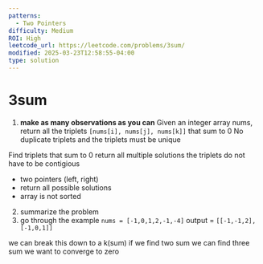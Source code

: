 ```yaml
---
patterns:
  - Two Pointers
difficulty: Medium
ROI: High
leetcode_url: https://leetcode.com/problems/3sum/
modified: 2025-03-23T12:58:55-04:00
type: solution
---
```


# 3sum

1. **make as many observations as you can**
Given an integer array nums, return all the triplets `[nums[i], nums[j], nums[k]]` that sum to 0
No duplicate triplets and the triplets must be unique

Find triplets that sum to 0
return all multiple solutions
the triplets do not have to be contigious
- two pointers (left, right)
- return all possible solutions
- array is not sorted


2. summarize the problem
3. go through the example 
`nums = [-1,0,1,2,-1,-4]`
output = `[[-1,-1,2],[-1,0,1]]`

we can break this down to a k(sum)
if we find two sum we can find three sum
we want to converge to zero

